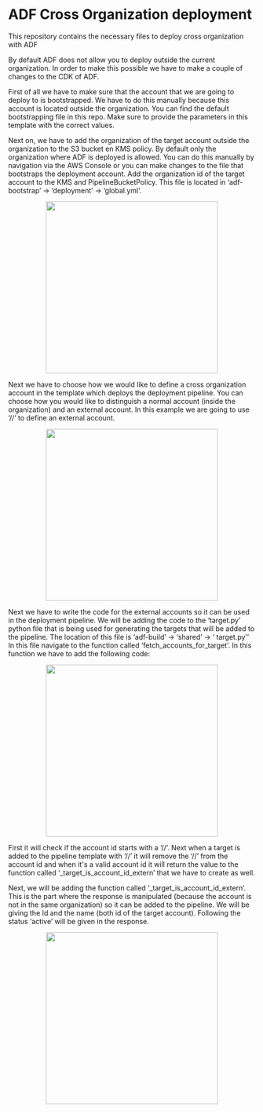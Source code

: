 # ADF Cross Organization deployment

This repository contains the necessary files to deploy cross organization with ADF

By default ADF does not allow you to deploy outside the current organization. In order to make this possible we have to make a couple of changes to the CDK of ADF. 

First of all we have to make sure that the account that we are going to deploy to is bootstrapped. We have to do this manually because this account is located outside the organization. You can find the default bootstrapping file in this repo. Make sure to provide the parameters in this template with the correct values.

Next on, we have to add the organization of the target account outside the organization to the S3 bucket en KMS policy. By default only the organization where ADF is deployed is allowed. You can do this manually by navigation via the AWS Console or you can make changes to the file that bootstraps the deployment account. Add the organization id of the target account to the KMS and PipelineBucketPolicy. This file is located in ‘adf-bootstrap’ → ‘deployment’ → ‘global.yml’.

<p align="center">
	<img src="https://i.gyazo.com/b37c01c82c8b61735c2313a0a1d4dd77.png" width="350">
</p>

Next we have to choose how we would like to define a cross organization account in the template which deploys the deployment pipeline. You can choose how you would like to distinguish a normal account (inside the organization) and an external account. In this example we are going to use ‘//’ to define an external account.

<p align="center">
	<img src="https://i.gyazo.com/dd7ec5aac57039f0e54c35ce6cb7a427.png" width="350">
</p>

Next we have to write the code for the external accounts so it can be used in the deployment pipeline. We will be adding the code to the ‘target.py’ python file that is being used for generating the targets that will be added to the pipeline. The location of this file is ‘adf-build’ → ‘shared’ → ‘ target.py’’ In this file navigate to the function called ‘fetch_accounts_for_target’. In this function we have to add the following code:

<p align="center">
	<img src="https://i.gyazo.com/1f5071b6402d817da5b2c09a1611dc6c.png" width="350">
</p>

First it will check if the account id starts with a ‘//’. Next when a target is added to the pipeline template with ‘//’ it will remove the ‘//’ from the account id and when it's a valid account id it will return the value to the function called ‘_target_is_account_id_extern’ that we have to create as well.

Next, we will be adding the function called ‘_target_is_account_id_extern’. This is the part where the response is manipulated (because the account is not in the same organization) so it can be added to the pipeline. We will be giving the Id and the name (both id of the target account). Following the status ‘active’ will be given in the response.

<p align="center">
	<img src="https://i.gyazo.com/aea0b1586a7a94946bd5ba115401cfe5.png" width="350">
</p>

	

